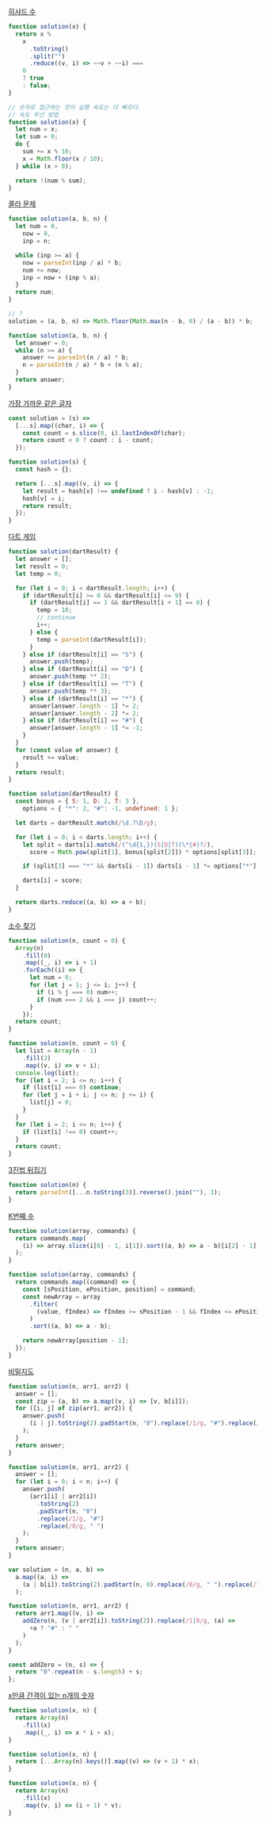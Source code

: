 [히샤드 수](https://school.programmers.co.kr/learn/courses/30/lessons/12947)

```js
function solution(x) {
  return x %
    x
      .toString()
      .split("")
      .reduce((v, i) => ~~v + ~~i) ===
    0
    ? true
    : false;
}
```

```js
// 숫자로 접근하는 것이 실행 속도는 더 빠르다.
// 속도 우선 방법
function solution(x) {
  let num = x;
  let sum = 0;
  do {
    sum += x % 10;
    x = Math.floor(x / 10);
  } while (x > 0);

  return !(num % sum);
}
```

[콜라 문제](https://school.programmers.co.kr/learn/courses/30/lessons/132267)

```js
function solution(a, b, n) {
  let num = 0,
    now = 0,
    inp = n;

  while (inp >= a) {
    now = parseInt(inp / a) * b;
    num += now;
    inp = now + (inp % a);
  }
  return num;
}
```

```js
// ?
solution = (a, b, n) => Math.floor(Math.max(n - b, 0) / (a - b)) * b;
```

```js
function solution(a, b, n) {
  let answer = 0;
  while (n >= a) {
    answer += parseInt(n / a) * b;
    n = parseInt(n / a) * b + (n % a);
  }
  return answer;
}
```

[가장 가까운 같은 글자](https://school.programmers.co.kr/learn/courses/30/lessons/142086)

```js
const solution = (s) =>
  [...s].map((char, i) => {
    const count = s.slice(0, i).lastIndexOf(char);
    return count < 0 ? count : i - count;
  });
```

```js
function solution(s) {
  const hash = {};

  return [...s].map((v, i) => {
    let result = hash[v] !== undefined ? i - hash[v] : -1;
    hash[v] = i;
    return result;
  });
}
```

[다트 게임](https://school.programmers.co.kr/learn/courses/30/lessons/17682)

```js
function solution(dartResult) {
  let answer = [];
  let result = 0;
  let temp = 0;

  for (let i = 0; i < dartResult.length; i++) {
    if (dartResult[i] >= 0 && dartResult[i] <= 9) {
      if (dartResult[i] == 1 && dartResult[i + 1] == 0) {
        temp = 10;
        // continue
        i++;
      } else {
        temp = parseInt(dartResult[i]);
      }
    } else if (dartResult[i] == "S") {
      answer.push(temp);
    } else if (dartResult[i] == "D") {
      answer.push(temp ** 2);
    } else if (dartResult[i] == "T") {
      answer.push(temp ** 3);
    } else if (dartResult[i] == "*") {
      answer[answer.length - 1] *= 2;
      answer[answer.length - 2] *= 2;
    } else if (dartResult[i] == "#") {
      answer[answer.length - 1] *= -1;
    }
  }
  for (const value of answer) {
    result += value;
  }
  return result;
}
```

```js
function solution(dartResult) {
  const bonus = { S: 1, D: 2, T: 3 },
    options = { "*": 2, "#": -1, undefined: 1 };

  let darts = dartResult.match(/\d.?\D/g);

  for (let i = 0; i < darts.length; i++) {
    let split = darts[i].match(/(^\d{1,})(S|D|T)(\*|#)?/),
      score = Math.pow(split[1], bonus[split[2]]) * options[split[3]];

    if (split[3] === "*" && darts[i - 1]) darts[i - 1] *= options["*"];

    darts[i] = score;
  }

  return darts.reduce((a, b) => a + b);
}
```

[소수 찾기](https://school.programmers.co.kr/learn/courses/30/lessons/12921)

```js
function solution(n, count = 0) {
  Array(n)
    .fill(0)
    .map((_, i) => i + 1)
    .forEach((i) => {
      let num = 0;
      for (let j = 1; j <= i; j++) {
        if (i % j === 0) num++;
        if (num === 2 && i === j) count++;
      }
    });
  return count;
}
```

```js
function solution(n, count = 0) {
  let list = Array(n - 1)
    .fill(2)
    .map((v, i) => v + i);
  console.log(list);
  for (let i = 2; i <= n; i++) {
    if (list[i] === 0) continue;
    for (let j = i + i; j <= n; j += i) {
      list[j] = 0;
    }
  }
  for (let i = 2; i <= n; i++) {
    if (list[i] !== 0) count++;
  }
  return count;
}
```

[3진법 뒤집기](https://school.programmers.co.kr/learn/courses/30/lessons/68935)

```js
function solution(n) {
  return parseInt([...n.toString(3)].reverse().join(""), 3);
}
```

[K번째 수](https://school.programmers.co.kr/learn/courses/30/lessons/42748)

```js
function solution(array, commands) {
  return commands.map(
    (i) => array.slice(i[0] - 1, i[1]).sort((a, b) => a - b)[i[2] - 1]
  );
}
```

```js
function solution(array, commands) {
  return commands.map((command) => {
    const [sPosition, ePosition, position] = command;
    const newArray = array
      .filter(
        (value, fIndex) => fIndex >= sPosition - 1 && fIndex <= ePosition - 1
      )
      .sort((a, b) => a - b);

    return newArray[position - 1];
  });
}
```

[비밀지도](https://school.programmers.co.kr/learn/courses/30/lessons/17681)

```js
function solution(n, arr1, arr2) {
  answer = [];
  const zip = (a, b) => a.map((v, i) => [v, b[i]]);
  for ([i, j] of zip(arr1, arr2)) {
    answer.push(
      (i | j).toString(2).padStart(n, "0").replace(/1/g, "#").replace(/0/g, " ")
    );
  }
  return answer;
}
```

```js
function solution(n, arr1, arr2) {
  answer = [];
  for (let i = 0; i < n; i++) {
    answer.push(
      (arr1[i] | arr2[i])
        .toString(2)
        .padStart(n, "0")
        .replace(/1/g, "#")
        .replace(/0/g, " ")
    );
  }
  return answer;
}
```

```js
var solution = (n, a, b) =>
  a.map((a, i) =>
    (a | b[i]).toString(2).padStart(n, 0).replace(/0/g, " ").replace(/1/g, "#")
  );
```

```js
function solution(n, arr1, arr2) {
  return arr1.map((v, i) =>
    addZero(n, (v | arr2[i]).toString(2)).replace(/1|0/g, (a) =>
      +a ? "#" : " "
    )
  );
}

const addZero = (n, s) => {
  return "0".repeat(n - s.length) + s;
};
```

[x만큼 간격이 있는 n개의 숫자](https://school.programmers.co.kr/learn/courses/30/lessons/12954)

```js
function solution(x, n) {
  return Array(n)
    .fill(x)
    .map((_, i) => x * i + x);
}
```

```js
function solution(x, n) {
  return [...Array(n).keys()].map((v) => (v + 1) * x);
}
```

```js
function solution(x, n) {
  return Array(n)
    .fill(x)
    .map((v, i) => (i + 1) * v);
}
```
